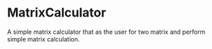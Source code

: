 # MatrixCalculator
A simple matrix calculator that as the user for two matrix and perform simple matrix calculation.
